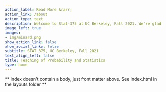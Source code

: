 ```yaml
---
action_label: Read More &rarr;
action_link: /about
action_type: text
description: Welcome to Stat-375 at UC Berkeley, Fall 2021. We're glad you're here.
image_left: true
images:
- img/minard.png
show_action_link: false
show_social_links: false
subtitle: STAT 375, UC Berkeley, Fall 2021
text_align_left: false
title: Teaching of Probability and Statistics
type: home
---
```


** index doesn't contain a body, just front matter above.
See index.html in the layouts folder **
